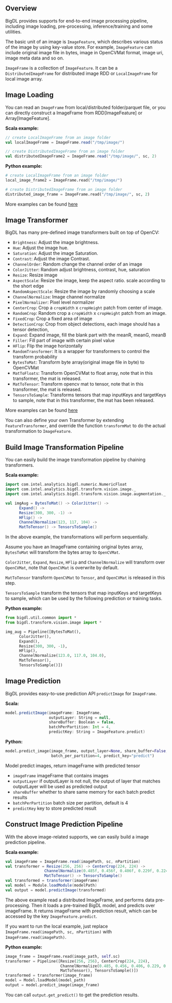 ## **Overview**

BigDL provides supports for end-to-end image processing pipeline,
including image loading, pre-processing, inference/training and some utilities.

The basic unit of an image is `ImageFeature`, which describes various status of the image
by using key-value store.
For example, `ImageFeature` can include original image file in bytes, image in OpenCVMat format,
image uri, image meta data and so on.

`ImageFrame` is a collection of `ImageFeature`.
It can be a `DistributedImageFrame` for distributed image RDD or
 `LocalImageFrame` for local image array.

## **Image Loading**

You can read an `ImageFrame` from local/distributed folder/parquet file,
or you can directly construct a ImageFrame from RDD[ImageFeature] or Array[ImageFeature].

**Scala example:**

```scala
// create LocalImageFrame from an image folder
val localImageFrame = ImageFrame.read("/tmp/image/")

// create DistributedImageFrame from an image folder
val distributedImageFrame2 = ImageFrame.read("/tmp/image/", sc, 2)
```

**Python example:**

```python
# create LocalImageFrame from an image folder
local_image_frame2 = ImageFrame.read("/tmp/image/")

# create DistributedImageFrame from an image folder
distributed_image_frame = ImageFrame.read("/tmp/image/", sc, 2)
```

More examples can be found [here](../APIGuide/Data.md#imageframe)


## **Image Transformer**
BigDL has many pre-defined image transformers built on top of OpenCV:

* `Brightness`: Adjust the image brightness.
* `Hue`: Adjust the image hue.
* `Saturation`: Adjust the image Saturation.
* `Contrast`: Adjust the image Contrast.
* `ChannelOrder`: Random change the channel order of an image
* `ColorJitter`: Random adjust brightness, contrast, hue, saturation
* `Resize`: Resize image
* `AspectScale`: Resize the image, keep the aspect ratio. scale according to the short edge
* `RandomAspectScale`: Resize the image by randomly choosing a scale
* `ChannelNormalize`: Image channel normalize
* `PixelNormalizer`: Pixel level normalizer
* `CenterCrop`: Crop a `cropWidth` x `cropHeight` patch from center of image.
* `RandomCrop`: Random crop a `cropWidth` x `cropHeight` patch from an image.
* `FixedCrop`: Crop a fixed area of image
* `DetectionCrop`: Crop from object detections, each image should has a tensor detection,
* `Expand`: Expand image, fill the blank part with the meanR, meanG, meanB
* `Filler`: Fill part of image with certain pixel value
* `HFlip`: Flip the image horizontally
* `RandomTransformer`: It is a wrapper for transformers to control the transform probability
* `BytesToMat`: Transform byte array(original image file in byte) to OpenCVMat
* `MatToFloats`: Transform OpenCVMat to float array, note that in this transformer, the mat is released.
* `MatToTensor`: Transform opencv mat to tensor, note that in this transformer, the mat is released.
* `TensorsToSample`: Transforms tensors that map inputKeys and targetKeys to sample, note that in this transformer, the mat has been released.

More examples can be found [here](../APIGuide/Transformer.md)

You can also define your own Transformer by extending `FeatureTransformer`,
and override the function `transformMat` to do the actual transformation to `ImageFeature`.

## **Build Image Transformation Pipeline**
You can easily build the image transformation pipeline by chaining transformers.

**Scala example:**

```scala
import com.intel.analytics.bigdl.numeric.NumericFloat
import com.intel.analytics.bigdl.transform.vision.image._
import com.intel.analytics.bigdl.transform.vision.image.augmentation._

val imgAug = BytesToMat() -> ColorJitter() ->
      Expand() ->
      Resize(300, 300, -1) ->
      HFlip() ->
      ChannelNormalize(123, 117, 104) ->
      MatToTensor() -> TensorsToSample()
```
In the above example, the transformations will perform sequentially.

Assume you have an ImageFrame containing original bytes array,
`BytesToMat` will transform the bytes array to `OpenCVMat`.

`ColorJitter`, `Expand`, `Resize`, `HFlip` and `ChannelNormalize` will transform over `OpenCVMat`,
note that `OpenCVMat` is overwrite by default.

`MatToTensor` transform `OpenCVMat` to `Tensor`, and `OpenCVMat` is released in this step.

`TensorsToSample` transform the tensors that map inputKeys and targetKeys to sample,
which can be used by the following prediction or training tasks.

**Python example:**

```python
from bigdl.util.common import *
from bigdl.transform.vision.image import *

img_aug = Pipeline([BytesToMat(),
      ColorJitter(),
      Expand(),
      Resize(300, 300, -1),
      HFlip(),
      ChannelNormalize(123.0, 117.0, 104.0),
      MatToTensor(),
      TensorsToSample()])
```

## **Image Prediction**
BigDL provides easy-to-use prediction API `predictImage` for `ImageFrame`.

**Scala:**
```scala
model.predictImage(imageFrame: ImageFrame,
                   outputLayer: String = null,
                   shareBuffer: Boolean = false,
                   batchPerPartition: Int = 4,
                   predictKey: String = ImageFeature.predict)
```
**Python:**
```python
model.predict_image(image_frame, output_layer=None, share_buffer=False,
                    batch_per_partition=4, predict_key="predict")
```
Model predict images, return imageFrame with predicted tensor

   * `imageFrame` imageFrame that contains images
   * `outputLayer` if outputLayer is not null, the output of layer that matches outputLayer will be used as predicted output
   * `shareBuffer` whether to share same memory for each batch predict results
   * `batchPerPartition` batch size per partition, default is 4
   * `predictKey` key to store predicted result

## **Construct Image Prediction Pipeline**

With the above image-related supports, we can easily build a image prediction pipeline.

**Scala example:**


```scala
val imageFrame = ImageFrame.read(imagePath, sc, nPartition)
val transformer = Resize(256, 256) -> CenterCrop(224, 224) ->
                 ChannelNormalize(0.485f, 0.456f, 0.406f, 0.229f, 0.224f, 0.225f) ->
                 MatToTensor() -> TensorsToSample()
val transformed = transformer(imageFrame)
val model = Module.loadModule(modelPath)
val output = model.predictImage(transformed)
```
The above example read a distributed ImageFrame, and performs data pre-processing.
Then it loads a pre-trained BigDL model, and predicts over imageFrame.
It returns imageFrame with prediction result, which can be accessed by the key `ImageFeature.predict`.

If you want to run the local example, just replace `ImageFrame.read(imagePath, sc, nPartition)`
with `ImageFrame.read(imagePath)`.

**Python example:**

```python
image_frame = ImageFrame.read(image_path, self.sc)
transformer = Pipeline([Resize(256, 256), CenterCrop(224, 224),
                        ChannelNormalize(0.485, 0.456, 0.406, 0.229, 0.224, 0.225),
                        MatToTensor(), TensorsToSample()])
transformed = transformer(image_frame)
model = Model.loadModel(model_path)
output = model.predict_image(image_frame)
```

You can call `output.get_predict()` to get the prediction results.
